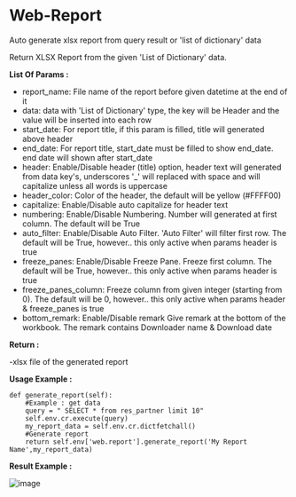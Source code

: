 # Web-Report
Auto generate xlsx report from query result or 'list of dictionary' data

Return XLSX Report from the given 'List of Dictionary' data.

**List Of Params :**
- report_name: File name of the report before given datetime at the end of it
- data: data with 'List of Dictionary' type, the key will be Header and the value will be inserted into each row 
- start_date: For report title, if this param is filled, title will generated above header
- end_date: For report title, start_date must be filled to show end_date. end date will shown after start_date
- header: Enable/Disable header (title) option, header text will generated from data key's, underscores '_' will replaced with space and will capitalize unless all words is uppercase 
- header_color: Color of the header, the default will be yellow (#FFFF00)
- capitalize: Enable/Disable auto capitalize for header text
- numbering: Enable/Disable Numbering. Number will generated at first column. The default will be True
- auto_filter: Enable/Disable Auto Filter. 'Auto Filter' will filter first row. The default will be True, however.. this only active when params header is true
- freeze_panes: Enable/Disable Freeze Pane. Freeze first column. The default will be True, however.. this only active when params header is true
- freeze_panes_column: Freeze column from given integer (starting from 0). The default will be 0, however.. this only active when params header & freeze_panes is true
- bottom_remark: Enable/Disable remark Give remark at the bottom of the workbook. The remark contains Downloader name & Download date


**Return :** 

-xlsx file of the generated report


**Usage Example :**

    def generate_report(self):
        #Example : get data
        query = " SELECT * from res_partner limit 10"
        self.env.cr.execute(query)
        my_report_data = self.env.cr.dictfetchall()
        #Generate report
        return self.env['web.report'].generate_report('My Report Name',my_report_data)


**Result Example :**

![image](https://user-images.githubusercontent.com/52643098/134668255-ffed5b33-52bf-4762-8d60-75b007c2e38d.png)

